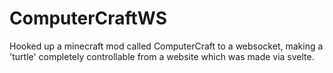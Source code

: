 # ComputerCraftWS
Hooked up a minecraft mod called ComputerCraft to a websocket, making a 'turtle' completely controllable from a website which was made via svelte.
